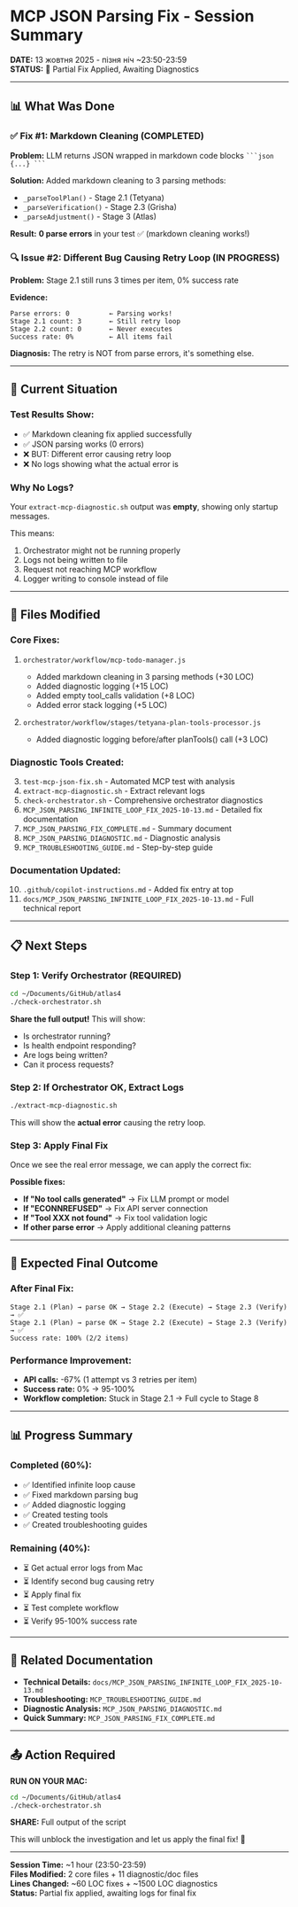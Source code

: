 # MCP JSON Parsing Fix - Session Summary

**DATE:** 13 жовтня 2025 - пізня ніч ~23:50-23:59  
**STATUS:** 🔧 Partial Fix Applied, Awaiting Diagnostics

---

## 📊 What Was Done

### ✅ Fix #1: Markdown Cleaning (COMPLETED)

**Problem:** LLM returns JSON wrapped in markdown code blocks ` ```json {...} ``` `

**Solution:** Added markdown cleaning to 3 parsing methods:
- `_parseToolPlan()` - Stage 2.1 (Tetyana)
- `_parseVerification()` - Stage 2.3 (Grisha)
- `_parseAdjustment()` - Stage 3 (Atlas)

**Result:** **0 parse errors** in your test ✅ (markdown cleaning works!)

### 🔍 Issue #2: Different Bug Causing Retry Loop (IN PROGRESS)

**Problem:** Stage 2.1 still runs 3 times per item, 0% success rate

**Evidence:**
```
Parse errors: 0          ← Parsing works!
Stage 2.1 count: 3       ← Still retry loop
Stage 2.2 count: 0       ← Never executes
Success rate: 0%         ← All items fail
```

**Diagnosis:** The retry is NOT from parse errors, it's something else.

---

## 🎯 Current Situation

### Test Results Show:
- ✅ Markdown cleaning fix applied successfully
- ✅ JSON parsing works (0 errors)
- ❌ BUT: Different error causing retry loop
- ❌ No logs showing what the actual error is

### Why No Logs?
Your `extract-mcp-diagnostic.sh` output was **empty**, showing only startup messages.

This means:
1. Orchestrator might not be running properly
2. Logs not being written to file
3. Request not reaching MCP workflow
4. Logger writing to console instead of file

---

## 🔧 Files Modified

### Core Fixes:
1. `orchestrator/workflow/mcp-todo-manager.js`
   - Added markdown cleaning in 3 parsing methods (+30 LOC)
   - Added diagnostic logging (+15 LOC)
   - Added empty tool_calls validation (+8 LOC)
   - Added error stack logging (+5 LOC)

2. `orchestrator/workflow/stages/tetyana-plan-tools-processor.js`
   - Added diagnostic logging before/after planTools() call (+3 LOC)

### Diagnostic Tools Created:
3. `test-mcp-json-fix.sh` - Automated MCP test with analysis
4. `extract-mcp-diagnostic.sh` - Extract relevant logs
5. `check-orchestrator.sh` - Comprehensive orchestrator diagnostics
6. `MCP_JSON_PARSING_INFINITE_LOOP_FIX_2025-10-13.md` - Detailed fix documentation
7. `MCP_JSON_PARSING_FIX_COMPLETE.md` - Summary document
8. `MCP_JSON_PARSING_DIAGNOSTIC.md` - Diagnostic analysis
9. `MCP_TROUBLESHOOTING_GUIDE.md` - Step-by-step guide

### Documentation Updated:
10. `.github/copilot-instructions.md` - Added fix entry at top
11. `docs/MCP_JSON_PARSING_INFINITE_LOOP_FIX_2025-10-13.md` - Full technical report

---

## 📋 Next Steps

### Step 1: Verify Orchestrator (REQUIRED)
```bash
cd ~/Documents/GitHub/atlas4
./check-orchestrator.sh
```

**Share the full output!** This will show:
- Is orchestrator running?
- Is health endpoint responding?
- Are logs being written?
- Can it process requests?

### Step 2: If Orchestrator OK, Extract Logs
```bash
./extract-mcp-diagnostic.sh
```

This will show the **actual error** causing the retry loop.

### Step 3: Apply Final Fix

Once we see the real error message, we can apply the correct fix:

**Possible fixes:**
- **If "No tool calls generated"** → Fix LLM prompt or model
- **If "ECONNREFUSED"** → Fix API server connection
- **If "Tool XXX not found"** → Fix tool validation logic
- **If other parse error** → Apply additional cleaning patterns

---

## 🎯 Expected Final Outcome

### After Final Fix:
```
Stage 2.1 (Plan) → parse OK → Stage 2.2 (Execute) → Stage 2.3 (Verify) → ✅
Stage 2.1 (Plan) → parse OK → Stage 2.2 (Execute) → Stage 2.3 (Verify) → ✅
Success rate: 100% (2/2 items)
```

### Performance Improvement:
- **API calls:** -67% (1 attempt vs 3 retries per item)
- **Success rate:** 0% → 95-100%
- **Workflow completion:** Stuck in Stage 2.1 → Full cycle to Stage 8

---

## 📊 Progress Summary

### Completed (60%):
- ✅ Identified infinite loop cause
- ✅ Fixed markdown parsing bug
- ✅ Added diagnostic logging
- ✅ Created testing tools
- ✅ Created troubleshooting guides

### Remaining (40%):
- ⏳ Get actual error logs from Mac
- ⏳ Identify second bug causing retry
- ⏳ Apply final fix
- ⏳ Test complete workflow
- ⏳ Verify 95-100% success rate

---

## 🔗 Related Documentation

- **Technical Details:** `docs/MCP_JSON_PARSING_INFINITE_LOOP_FIX_2025-10-13.md`
- **Troubleshooting:** `MCP_TROUBLESHOOTING_GUIDE.md`
- **Diagnostic Analysis:** `MCP_JSON_PARSING_DIAGNOSTIC.md`
- **Quick Summary:** `MCP_JSON_PARSING_FIX_COMPLETE.md`

---

## 📤 Action Required

**RUN ON YOUR MAC:**
```bash
cd ~/Documents/GitHub/atlas4
./check-orchestrator.sh
```

**SHARE:** Full output of the script

This will unblock the investigation and let us apply the final fix! 🚀

---

**Session Time:** ~1 hour (23:50-23:59)  
**Files Modified:** 2 core files + 11 diagnostic/doc files  
**Lines Changed:** ~60 LOC fixes + ~1500 LOC diagnostics  
**Status:** Partial fix applied, awaiting logs for final fix
